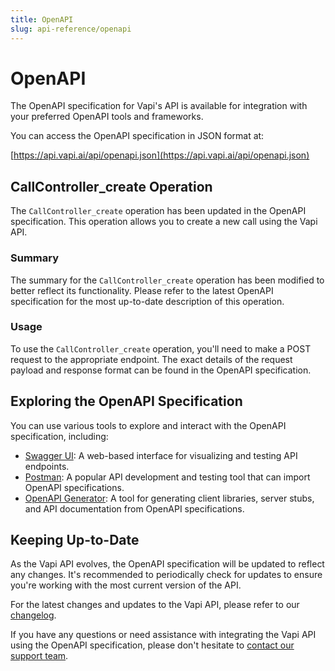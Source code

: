 ```yaml
---
title: OpenAPI
slug: api-reference/openapi
---
```


# OpenAPI

The OpenAPI specification for Vapi's API is available for integration with your preferred OpenAPI tools and frameworks.

You can access the OpenAPI specification in JSON format at:

[https://api.vapi.ai/api/openapi.json](https://api.vapi.ai/api/openapi.json)

## CallController_create Operation

The `CallController_create` operation has been updated in the OpenAPI specification. This operation allows you to create a new call using the Vapi API.

### Summary

The summary for the `CallController_create` operation has been modified to better reflect its functionality. Please refer to the latest OpenAPI specification for the most up-to-date description of this operation.

### Usage

To use the `CallController_create` operation, you'll need to make a POST request to the appropriate endpoint. The exact details of the request payload and response format can be found in the OpenAPI specification.

## Exploring the OpenAPI Specification

You can use various tools to explore and interact with the OpenAPI specification, including:

- [Swagger UI](https://swagger.io/tools/swagger-ui/): A web-based interface for visualizing and testing API endpoints.
- [Postman](https://www.postman.com/): A popular API development and testing tool that can import OpenAPI specifications.
- [OpenAPI Generator](https://openapi-generator.tech/): A tool for generating client libraries, server stubs, and API documentation from OpenAPI specifications.

## Keeping Up-to-Date

As the Vapi API evolves, the OpenAPI specification will be updated to reflect any changes. It's recommended to periodically check for updates to ensure you're working with the most current version of the API.

For the latest changes and updates to the Vapi API, please refer to our [changelog](/changelog).

If you have any questions or need assistance with integrating the Vapi API using the OpenAPI specification, please don't hesitate to [contact our support team](/support).
